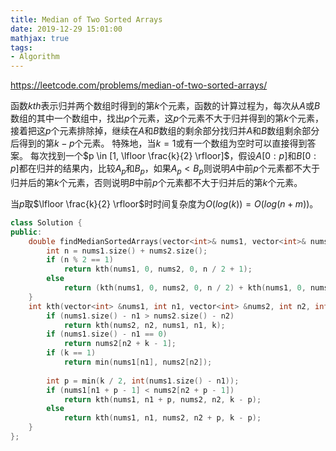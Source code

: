 ```yaml
---
title: Median of Two Sorted Arrays
date: 2019-12-29 15:01:00
mathjax: true
tags:
- Algorithm
---
```


https://leetcode.com/problems/median-of-two-sorted-arrays/

函数$kth$表示归并两个数组时得到的第$k$个元素，函数的计算过程为，每次从$A$或$B$数组的其中一个数组中，找出$p$个元素，这$p$个元素不大于归并得到的第$k$个元素，接着把这$p$个元素排除掉，继续在$A$和$B$数组的剩余部分找归并$A$和$B$数组剩余部分后得到的第$k-p$个元素。
特殊地，当$k=1$或有一个数组为空时可以直接得到答案。
每次找到一个$p \in [1, \lfloor \frac{k}{2} \rfloor]$，假设$A[0:p]$和$B[0:p]$都在归并的结果内，比较$A_p$和$B_p$，如果$A_p < B_p$则说明$A$中前$p$个元素都不大于归并后的第$k$个元素，否则说明$B$中前$p$个元素都不大于归并后的第$k$个元素。

当$p$取$\lfloor \frac{k}{2} \rfloor$时时间复杂度为$O(log(k)) = O(log(n + m))$。

```cpp
class Solution {
public:
    double findMedianSortedArrays(vector<int>& nums1, vector<int>& nums2) {
        int n = nums1.size() + nums2.size();
        if (n % 2 == 1)
            return kth(nums1, 0, nums2, 0, n / 2 + 1);
        else
            return (kth(nums1, 0, nums2, 0, n / 2) + kth(nums1, 0, nums2, 0, n / 2 + 1)) / 2.0;
    }
    int kth(vector<int> &nums1, int n1, vector<int> &nums2, int n2, int k) {
        if (nums1.size() - n1 > nums2.size() - n2)
            return kth(nums2, n2, nums1, n1, k);
        if (nums1.size() - n1 == 0)
            return nums2[n2 + k - 1];
        if (k == 1)
            return min(nums1[n1], nums2[n2]);
        
        int p = min(k / 2, int(nums1.size() - n1));
        if (nums1[n1 + p - 1] < nums2[n2 + p - 1])
            return kth(nums1, n1 + p, nums2, n2, k - p);
        else
            return kth(nums1, n1, nums2, n2 + p, k - p);
    }
};
```